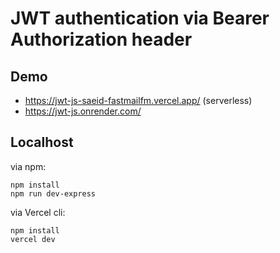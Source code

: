 # JWT authentication via Bearer Authorization header

## Demo
- https://jwt-js-saeid-fastmailfm.vercel.app/ (serverless)
- https://jwt-js.onrender.com/

## Localhost
via npm:
````
npm install
npm run dev-express
````

via Vercel cli:
````
npm install
vercel dev
````




